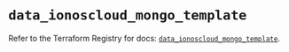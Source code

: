 # `data_ionoscloud_mongo_template`

Refer to the Terraform Registry for docs: [`data_ionoscloud_mongo_template`](https://registry.terraform.io/providers/ionos-cloud/ionoscloud/6.4.13/docs/data-sources/mongo_template).
